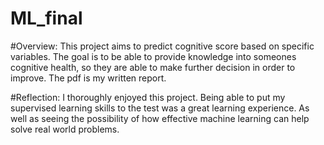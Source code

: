 # ML_final

#Overview: This project aims to predict cognitive score based on specific variables. The goal is to be able to provide knowledge into someones cognitive health, so they are able to make further decision in order to improve. The pdf is my written report. 

#Reflection: I thoroughly enjoyed this project. Being able to put my supervised learning skills to the test was a great learning experience. As well as seeing the possibility of how effective machine learning can help solve real world problems.
